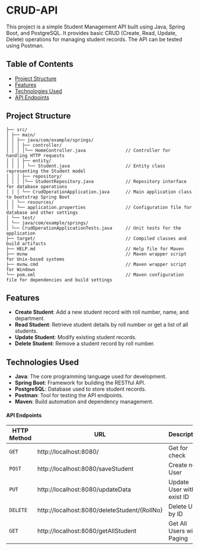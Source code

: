 # CRUD-API

This project is a simple Student Management API built using Java, Spring Boot, and PostgreSQL. It provides basic CRUD (Create, Read, Update, Delete) operations for managing student records. The API can be tested using Postman.

## Table of Contents

- [Project Structure](#project-structure)
- [Features](#features)
- [Technologies Used](#technologies-used)
- [API Endpoints](#api-endpoints)

## Project Structure

```
├── src/
│ ├── main/
│ │ ├── java/com/example/springs/
│ │ │ ├── controller/
│ │ │ │└── HomeController.java               // Controller for handling HTTP requests
│ │ │ ├── entity/
│ │ │ │ └── Student.java                     // Entity class representing the Student model
│ │ │ ├── repository/
│ │ │ │└── StudentRepository.java            // Repository interface for database operations
│ │ │ └── CrudOperationApplication.java      // Main application class to bootstrap Spring Boot
│ │ └── resources/
│ │ └── application.properties               // Configuration file for database and other settings
│ └── test/
│ └── java/com/example/springs/
│ └── CrudOperationApplicationTests.java     // Unit tests for the application
├── target/                                  // Compiled classes and build artifacts
├── HELP.md                                  // Help file for Maven
├── mvnw                                     // Maven wrapper script for Unix-based systems
├── mvnw.cmd                                 // Maven wrapper script for Windows
└── pom.xml                                  // Maven configuration file for dependencies and build settings
```

## Features

- **Create Student**: Add a new student record with roll number, name, and department.
- **Read Student**: Retrieve student details by roll number or get a list of all students.
- **Update Student**: Modify existing student records.
- **Delete Student**: Remove a student record by roll number.

## Technologies Used

- **Java**: The core programming language used for development.
- **Spring Boot**: Framework for building the RESTful API.
- **PostgreSQL**: Database used to store student records.
- **Postman**: Tool for testing the API endpoints.
- **Maven**: Build automation and dependency management.

#### API Endpoints

|HTTP Method|URL|Description|
|---|---|---|
|`GET`|http://localhost:8080/ | Get for check |
|`POST`|http://localhost:8080/saveStudent | Create new User |
|`PUT`|http://localhost:8080/updateData | Update User with exist ID |
|`DELETE`|http://localhost:8080/deleteStudent/{RollNo} | Delete User by ID |
|`GET`|http://localhost:8080/getAllStudent | Get All Users with Paging |
